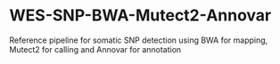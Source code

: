 # WES-SNP-BWA-Mutect2-Annovar
Reference pipeline for somatic SNP detection using BWA for mapping, Mutect2 for calling and Annovar for annotation
